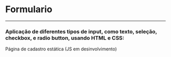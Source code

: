 # Formulario
---
### Aplicação de diferentes tipos de input, como texto, seleção, checkbox, e radio button, usando HTML e CSS: 

Página de cadastro estática (JS em desinvolvimento)
